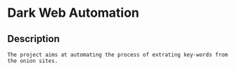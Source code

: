 # Dark Web Automation
## Description
	The project aims at automating the process of extrating key-words from the onion sites.

